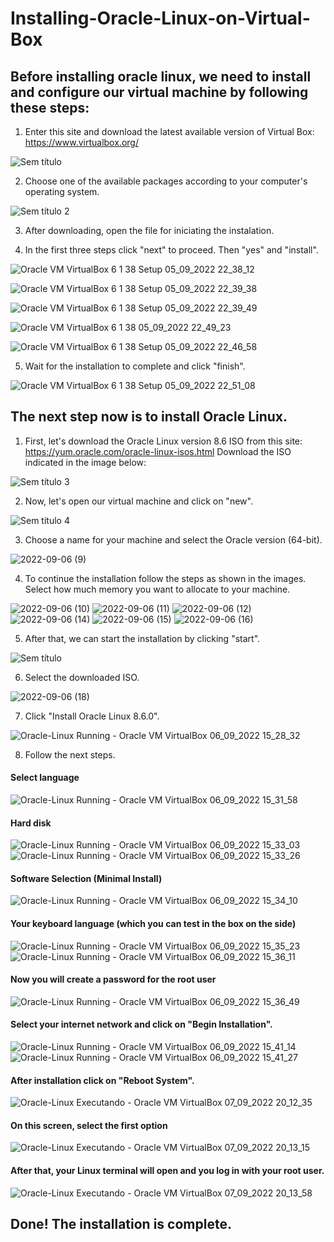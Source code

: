 # Installing-Oracle-Linux-on-Virtual-Box
## Before installing oracle linux, we need to install and configure our virtual machine by following these steps:

1. Enter this site and download the latest available version of Virtual Box: https://www.virtualbox.org/

![Sem título](https://user-images.githubusercontent.com/112576171/188527740-8e3861ee-068c-4ac5-a2cc-ae4e499acf8e.png)

2. Choose one of the available packages according to your computer's operating system.

![Sem título 2](https://user-images.githubusercontent.com/112576171/188528281-ae863dc2-200c-44e3-880d-e2aa279e7b21.png)

3. After downloading, open the file for iniciating the instalation.

4. In the first three steps click "next" to proceed. Then "yes" and "install".

![Oracle VM VirtualBox 6 1 38 Setup 05_09_2022 22_38_12](https://user-images.githubusercontent.com/112576171/188529367-efd7a8dc-597b-4661-9c10-261013c7d8fa.png)

![Oracle VM VirtualBox 6 1 38 Setup 05_09_2022 22_39_38](https://user-images.githubusercontent.com/112576171/188529370-ccde7902-9f84-4614-9cd7-0d78ea02a33e.png)

![Oracle VM VirtualBox 6 1 38 Setup 05_09_2022 22_39_49](https://user-images.githubusercontent.com/112576171/188529366-b55a6e2d-6864-432e-82fe-e5ed371e6abd.png)

![Oracle VM VirtualBox 6 1 38  05_09_2022 22_49_23](https://user-images.githubusercontent.com/112576171/188530038-8dda870e-91c3-4411-b0de-b8c37e2679fc.png)

![Oracle VM VirtualBox 6 1 38 Setup 05_09_2022 22_46_58](https://user-images.githubusercontent.com/112576171/188529913-377926ae-20e1-4a02-a178-22a4c42e2bff.png)

5. Wait for the installation to complete and click "finish". 

![Oracle VM VirtualBox 6 1 38 Setup 05_09_2022 22_51_08](https://user-images.githubusercontent.com/112576171/189397195-c8365bce-d756-4f5b-b3f0-ae7fe82a8bf6.png)

## The next step now is to install Oracle Linux.
1. First, let's download the Oracle Linux version 8.6 ISO from this site: https://yum.oracle.com/oracle-linux-isos.html
Download the ISO indicated in the image below:

![Sem título 3](https://user-images.githubusercontent.com/112576171/188758191-7d82a3a0-3ea7-49a6-b23f-d9e1a77da999.png)

2. Now, let's open our virtual machine and click on "new".

![Sem título 4](https://user-images.githubusercontent.com/112576171/188757723-d93d2441-3672-4f92-a233-2ccee9698c3e.png)

3. Choose a name for your machine and select the Oracle version (64-bit).

![2022-09-06 (9)](https://user-images.githubusercontent.com/112576171/188758384-034d7ba5-05b0-4b45-8baa-e8e863a3b573.png)

4. To continue the installation follow the steps as shown in the images. Select how much memory you want to allocate to your machine.

![2022-09-06 (10)](https://user-images.githubusercontent.com/112576171/188758538-ffdddfd5-8068-405c-8f67-b6cc1a96fab9.png)
![2022-09-06 (11)](https://user-images.githubusercontent.com/112576171/188758543-ffc77225-b19e-4d17-987e-80ca0f3e7ee2.png)
![2022-09-06 (12)](https://user-images.githubusercontent.com/112576171/188758546-69f80301-37f1-4ac3-88f5-4b05a3112d01.png)
![2022-09-06 (14)](https://user-images.githubusercontent.com/112576171/188758547-b79bc72c-3aff-4392-bcda-f64b306f9f73.png)
![2022-09-06 (15)](https://user-images.githubusercontent.com/112576171/188758551-2b480f32-4127-412f-8d01-69e7d33a66b2.png)
![2022-09-06 (16)](https://user-images.githubusercontent.com/112576171/188758552-a2a5f0c9-ebc4-487b-b2d9-9aa8f62eb4f9.png)

5. After that, we can start the installation by clicking "start".

![Sem título](https://user-images.githubusercontent.com/112576171/188759324-ff941051-66d8-4166-a9a0-0d7f2891a3af.png)

6. Select the downloaded ISO.

![2022-09-06 (18)](https://user-images.githubusercontent.com/112576171/188759492-0c2a2770-d7ae-45dd-b934-e8f6019ccd83.png)

7. Click "Install Oracle Linux 8.6.0".

![Oracle-Linux  Running  - Oracle VM VirtualBox 06_09_2022 15_28_32](https://user-images.githubusercontent.com/112576171/188759627-882bfb9c-c476-4be4-84ee-b5e79199f9e5.png)

8. Follow the next steps.

#### Select language
![Oracle-Linux  Running  - Oracle VM VirtualBox 06_09_2022 15_31_58](https://user-images.githubusercontent.com/112576171/188759777-395230fb-925c-448c-9557-84f3410716c7.png)
#### Hard disk
![Oracle-Linux  Running  - Oracle VM VirtualBox 06_09_2022 15_33_03](https://user-images.githubusercontent.com/112576171/188759779-9b67e410-09a9-4c52-9d88-14f8bb109709.png)
![Oracle-Linux  Running  - Oracle VM VirtualBox 06_09_2022 15_33_26](https://user-images.githubusercontent.com/112576171/188759780-0ed5b599-14c1-4511-9090-a04408f54b29.png)
#### Software Selection (Minimal Install)
![Oracle-Linux  Running  - Oracle VM VirtualBox 06_09_2022 15_34_10](https://user-images.githubusercontent.com/112576171/188759782-20a334cd-ee3e-4d28-9cc4-57162bd061c1.png)
#### Your keyboard language (which you can test in the box on the side)
![Oracle-Linux  Running  - Oracle VM VirtualBox 06_09_2022 15_35_23](https://user-images.githubusercontent.com/112576171/188759784-3b10fea5-6c88-4420-b350-fb423f6a74a4.png)
![Oracle-Linux  Running  - Oracle VM VirtualBox 06_09_2022 15_36_11](https://user-images.githubusercontent.com/112576171/188759786-16c627ad-1d63-4f3f-9330-34d69b0cbbb5.png)
#### Now you will create a password for the root user
![Oracle-Linux  Running  - Oracle VM VirtualBox 06_09_2022 15_36_49](https://user-images.githubusercontent.com/112576171/188759788-7edee4d8-51fc-4417-a8b7-3bb07a426d66.png)
#### Select your internet network and click on "Begin Installation".
![Oracle-Linux  Running  - Oracle VM VirtualBox 06_09_2022 15_41_14](https://user-images.githubusercontent.com/112576171/188759824-e35f3eb4-6a11-46fd-b469-49ef1982bc15.png)
![Oracle-Linux  Running  - Oracle VM VirtualBox 06_09_2022 15_41_27](https://user-images.githubusercontent.com/112576171/188759820-e2ba49b1-164b-4566-9f77-8ecd776667ff.png)
#### After installation click on "Reboot System".
![Oracle-Linux  Executando  - Oracle VM VirtualBox 07_09_2022 20_12_35](https://user-images.githubusercontent.com/112576171/189397732-26f95a23-8d84-45a6-a196-e14a4afed520.png)
#### On this screen, select the first option
![Oracle-Linux  Executando  - Oracle VM VirtualBox 07_09_2022 20_13_15](https://user-images.githubusercontent.com/112576171/189398090-a0fb54c6-6dd5-4588-8f5e-233c54e61eb6.png)
#### After that, your Linux terminal will open and you log in with your root user.
![Oracle-Linux  Executando  - Oracle VM VirtualBox 07_09_2022 20_13_58](https://user-images.githubusercontent.com/112576171/189398182-b5009209-fcfa-4d19-8aad-c88eb0ec90da.png)
## Done! The installation is complete.
